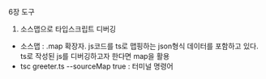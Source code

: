 6장 도구

1. 소스맵으로 타입스크립트 디버깅
- 소스맵 : .map 확장자. js코드를 ts로 맵핑하는 json형식 데이터를 포함하고 있다. ts로  작성된 js를 디버깅하고자 한다면 map을 활용
- tsc greeter.ts --sourceMap true : 터미널 명령어 
